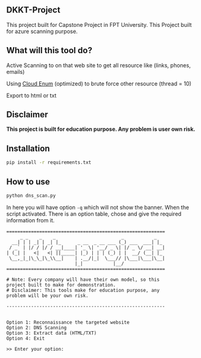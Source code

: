 DKKT-Project
---

This project built for Capstone Project in FPT University.
This Project built for azure scanning purpose.

What will this tool do?
---
Active Scanning to on that web site to get all resource like (links, phones, emails)

Using [Cloud Enum](https://github.com/initstring/cloud_enum) (optimized) to brute force other resource (thread = 10)

Export to html or txt

Disclaimer
---
**This project is built for education purpose. Any problem is user own risk.**

Installation
---

```sh
pip install -r requirements.txt
```

How to use
---
```sh
python dns_scan.py
```
In here you will have option `-q` which will not show the banner. When the script activated. There is an option table, chose and give the required information from it.

```
==========================================================
     _ _    _    _                        _           _
  __| | | _| | _| |_      _ __  _ __ ___ (_) ___  ___| |_
 / _` | |/ / |/ / __|____| '_ \| '__/ _ \| |/ _ \/ __| __|
| (_| |   <|   <| ||_____| |_) | | | (_) | |  __/ (__| |_
 \__,_|_|\_\_|\_\\__|    | .__/|_|  \___// |\___|\___|\__|
                         |_|           |__/
==========================================================

# Note: Every company will have their own model, so this
project built to make for demonstration.
# Disclaimer: This tools make for education purpose, any
problem will be your own risk.

----------------------------------------------------------


Option 1: Reconnaissance the targeted website
Option 2: DNS Scanning
Option 3: Extract data (HTML/TXT)
Option 4: Exit

>> Enter your option: 
```

